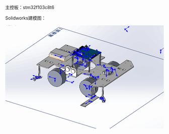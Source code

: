 

主控板：stm32f103c8t6

Solidworks建模图：

![img](https://github.com/longliangLiu/Automatic-parking-system-based-on-infrared-sensor/blob/main/images/sw建模图.png)





